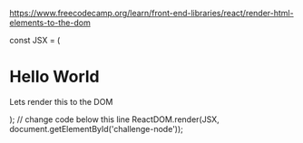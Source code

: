 https://www.freecodecamp.org/learn/front-end-libraries/react/render-html-elements-to-the-dom

const JSX = (
  <div>
    <h1>Hello World</h1>
    <p>Lets render this to the DOM</p>
  </div>
);
// change code below this line
ReactDOM.render(JSX, document.getElementById('challenge-node'));
